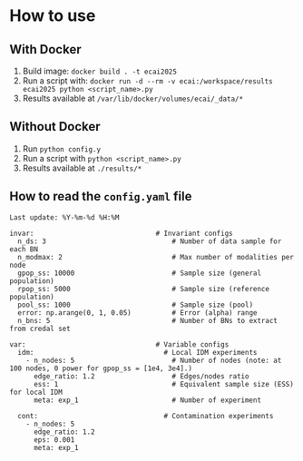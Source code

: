 # How to use

## With Docker
1. Build image: `docker build . -t ecai2025`
2. Run a script with: `docker run -d --rm -v ecai:/workspace/results ecai2025 python <script_name>.py`
3. Results available at `/var/lib/docker/volumes/ecai/_data/*`

## Without Docker
1. Run `python config.y`
2. Run a script with `python <script_name>.py`
3. Results available at `./results/*`

## How to read the `config.yaml` file

```
Last update: %Y-%m-%d %H:%M

invar:                              # Invariant configs
  n_ds: 3                               # Number of data sample for each BN
  n_modmax: 2                           # Max number of modalities per node
  gpop_ss: 10000                        # Sample size (general population)
  rpop_ss: 5000                         # Sample size (reference population)
  pool_ss: 1000                         # Sample size (pool)
  error: np.arange(0, 1, 0.05)          # Error (alpha) range
  n_bns: 5                              # Number of BNs to extract from credal set  

var:                                # Variable configs
  idm:                                # Local IDM experiments
    - n_nodes: 5                        # Number of nodes (note: at 100 nodes, 0 power for gpop_ss = [1e4, 3e4].)
      edge_ratio: 1.2                   # Edges/nodes ratio
      ess: 1                            # Equivalent sample size (ESS) for local IDM
      meta: exp_1                       # Number of experiment

  cont:                               # Contamination experiments
    - n_nodes: 5
      edge_ratio: 1.2
      eps: 0.001
      meta: exp_1
```

